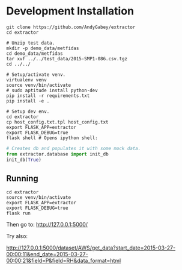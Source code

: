 Development Installation
========================

    git clone https://github.com/AndyGabey/extractor
    cd extractor

    # Unzip test data.
    mkdir -p demo_data/metfidas
    cd demo_data/metfidas
    tar xvf ../../test_data/2015-SMP1-086.csv.tgz
    cd ../../

    # Setup/activate venv.
    virtualenv venv
    source venv/bin/activate
    # sudo aptitude install python-dev
    pip install -r requirements.txt
    pip install -e .

    # Setup dev env.
    cd extractor
    cp host_config.txt.tpl host_config.txt
    export FLASK_APP=extractor
    export FLASK_DEBUG=true
    flask shell # Opens ipython shell:

```python
# Creates db and populates it with some mock data.
from extractor.database import init_db
init_db(True)
```

Running
-------

    cd extractor
    source venv/bin/activate
    export FLASK_APP=extractor
    export FLASK_DEBUG=true
    flask run


Then go to: http://127.0.0.1:5000/

Try also:

http://127.0.0.1:5000/dataset/AWS/get_data?start_date=2015-03-27-00:00:11&end_date=2015-03-27-00:00:21&field=P&field=RH&data_format=html
